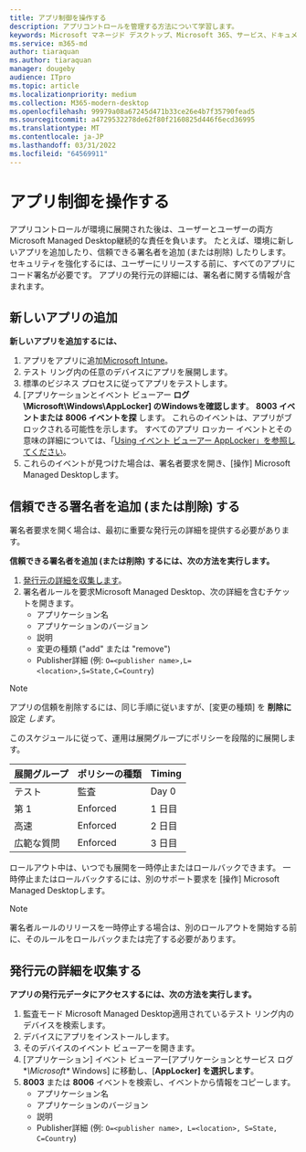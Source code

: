 ```yaml
---
title: アプリ制御を操作する
description: アプリコントロールを管理する方法について学習します。
keywords: Microsoft マネージド デスクトップ、Microsoft 365、サービス、ドキュメント
ms.service: m365-md
author: tiaraquan
ms.author: tiaraquan
manager: dougeby
audience: ITpro
ms.topic: article
ms.localizationpriority: medium
ms.collection: M365-modern-desktop
ms.openlocfilehash: 99979a08a67245d471b33ce26e4b7f35790fead5
ms.sourcegitcommit: a4729532278de62f80f2160825d446f6ecd36995
ms.translationtype: MT
ms.contentlocale: ja-JP
ms.lasthandoff: 03/31/2022
ms.locfileid: "64569911"
---
```

# <a name="work-with-app-control"></a>アプリ制御を操作する

アプリコントロールが環境に展開された後は、ユーザーとユーザーの両方Microsoft Managed Desktop継続的な責任を負います。 たとえば、環境に新しいアプリを追加したり、信頼できる署名者を追加 (または削除) したりします。 セキュリティを強化するには、ユーザーにリリースする前に、すべてのアプリにコード署名が必要です。 アプリの発行元の詳細には、署名者に関する情報が含まれます。

## <a name="add-a-new-app"></a>新しいアプリの追加

**新しいアプリを追加するには、**

1. アプリをアプリに追加[Microsoft Intune](/mem/intune/apps/apps-win32-app-management)。
1. テスト リング内の任意のデバイスにアプリを展開します。
1. 標準のビジネス プロセスに従ってアプリをテストします。
1. [アプリケーションとイベント ビューアー **ログ\Microsoft\Windows\AppLocker] のWindowsを確認します**。 **8003 イベントまたは** **8006 イベントを探** します。 これらのイベントは、アプリがブロックされる可能性を示します。 すべてのアプリ ロッカー イベントとその意味の詳細については、「[Using イベント ビューアー AppLocker」を参照してください](/windows/security/threat-protection/windows-defender-application-control/applocker/using-event-viewer-with-applocker)。
1. これらのイベントが見つけた場合は、署名者要求を開き、[操作] Microsoft Managed Desktopします。

## <a name="add-or-remove-a-trusted-signer"></a>信頼できる署名者を追加 (または削除) する

署名者要求を開く場合は、最初に重要な発行元の詳細を提供する必要があります。

**信頼できる署名者を追加 (または削除) するには、次の方法を実行します。**

1. [発行元の詳細を収集します](#gather-publisher-details)。
1. 署名者ルールを要求Microsoft Managed Desktop、次の詳細を含むチケットを開きます。  
    - アプリケーション名
    - アプリケーションのバージョン
    - 説明
    - 変更の種類 ("add" または "remove")  
    - Publisher詳細 (例: `O=<publisher name>,L=<location>,S=State,C=Country`)

> [!NOTE]
> アプリの信頼を削除するには、同じ手順に従いますが、[変更の種類] を **削除に** 設定 *します*。

このスケジュールに従って、運用は展開グループにポリシーを段階的に展開します。

|展開グループ|ポリシーの種類|Timing|
|---|---|---|
|テスト|監査|Day 0|
|第 1|Enforced|1 日目|
|高速|Enforced|2 日目|
|広範な質問|Enforced|3 日目|

ロールアウト中は、いつでも展開を一時停止またはロールバックできます。 一時停止またはロールバックするには、別のサポート要求を [操作] Microsoft Managed Desktopします。

> [!NOTE]
> 署名者ルールのリリースを一時停止する場合は、別のロールアウトを開始する前に、そのルールをロールバックまたは完了する必要があります。

## <a name="gather-publisher-details"></a>発行元の詳細を収集する

**アプリの発行元データにアクセスするには、次の方法を実行します。**

1. 監査モード Microsoft Managed Desktop適用されているテスト リング内のデバイスを検索します。
1. デバイスにアプリをインストールします。
1. そのデバイスのイベント ビューアーを開きます。
1. [アプリケーション] イベント ビューアー[アプリケーションとサービス ログ **\Microsoft\** Windows] に移動し、[**AppLocker] を選択します**。
1. **8003** または **8006** イベントを検索し、イベントから情報をコピーします。
    - アプリケーション名
    - アプリケーションのバージョン
    - 説明
    - Publisher詳細 (例: `O=<publisher name>, L=<location>, S=State, C=Country`)
